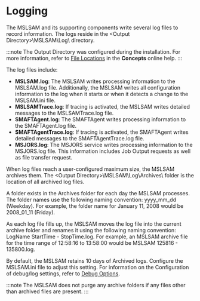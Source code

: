 # Logging

The MSLSAM and its supporting components write several log files to record information. The logs reside in the <Output Directory\>\\MSLSAM\\Log\\ directory.

:::note
The Output Directory was configured during the installation. For more information, refer to [File Locations](https://help.smatechnologies.com/opcon/core/file-locations) in the **Concepts** online help.
:::

The log files include:

- **MSLSAM.log**: The MSLSAM writes processing information to the MSLSAM.log file. Additionally, the MSLSAM writes all configuration information to the log when it starts or when it detects a change to the MSLSAM.ini file.
- **MSLSAMTrace.log**: If tracing is activated, the MSLSAM writes detailed messages to the MSLSAMTrace.log file.
- **SMAFTAgent.log**: The SMAFTAgent writes processing information to the SMAFTAgent.log file.
- **SMAFTAgentTrace.log**: If tracing is activated, the SMAFTAgent writes detailed messages to the SMAFTAgentTrace.log file.
- **MSJORS.log**: The MSJORS service writes processing information to the MSJORS.log file. This information includes Job Output requests as well as file transfer request.

When log files reach a user-configured maximum size, the MSLSAM archives them. The <Output Directory\>\\MSLSAM\\Log\\Archives\\ folder is the location of all archived log files.

A folder exists in the Archives folder for each day the MSLSAM processes. The folder names use the following naming convention: yyyy_mm_dd (Weekday). For example, the folder name for January 11, 2008 would be 2008_01_11 (Friday).

As each log file fills up, the MSLSAM moves the log file into the current archive folder and renames it using the following naming convention: LogName StartTime - StopTime.log. For example, an MSLSAM archive file for the time range of 12:58:16 to 13:58:00 would be MSLSAM 125816 - 135800.log.

By default, the MSLSAM retains 10 days of Archived logs. Configure the MSLSAM.ini file to adjust this setting. For information on the Configuration of debug/log settings, refer to [Debug Options](../administration/configuration#debug-options).

:::note
The MSLSAM does not purge any archive folders if any files other than archived files are present.
:::
